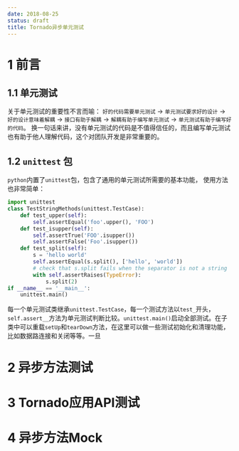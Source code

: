 ```yaml
---
date: 2018-08-25
status: draft
title: Tornado异步单元测试
---
```


# 1 前言
## 1.1 单元测试
关于单元测试的重要性不言而喻： `好的代码需要单元测试` -> `单元测试要求好的设计` -> `好的设计意味着解耦` -> `接口有助于解耦` -> `解耦有助于编写单元测试` -> `单元测试有助于编写好的代码`。
换一句话来讲，没有单元测试的代码是不值得信任的，而且编写单元测试也有助于他人理解代码，这个对团队开发是非常重要的。
## 1.2 `unittest` 包
`python`内置了`unittest`包，包含了通用的单元测试所需要的基本功能， 使用方法也非常简单：
```python
import unittest
class TestStringMethods(unittest.TestCase):
    def test_upper(self):
        self.assertEqual('foo'.upper(), 'FOO')
    def test_isupper(self):
        self.assertTrue('FOO'.isupper())
        self.assertFalse('Foo'.isupper())
    def test_split(self):
        s = 'hello world'
        self.assertEqual(s.split(), ['hello', 'world'])
        # check that s.split fails when the separator is not a string
        with self.assertRaises(TypeError):
            s.split(2)
if __name__ == '__main__':
    unittest.main()
```
每一个单元测试类继承`unittest.TestCase`，每一个测试方法以`test_`开头，`self.assert__`方法为单元测试判断比较。`unittest.main()`启动全部测试。在子类中可以重载`setUp`和`tearDown`方法，在这里可以做一些测试初始化和清理功能，比如数据路连接和关闭等等。一旦
# 2 异步方法测试
# 3 Tornado应用API测试
# 4 异步方法Mock